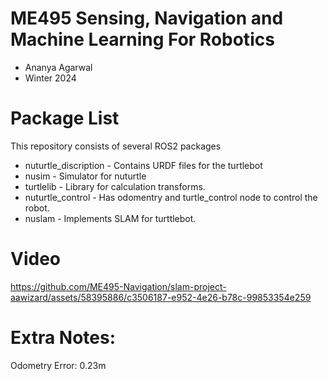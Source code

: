 # ME495 Sensing, Navigation and Machine Learning For Robotics
* Ananya Agarwal
* Winter 2024
# Package List
This repository consists of several ROS2 packages
- nuturtle_discription - Contains URDF files for the turtlebot
- nusim - Simulator for nuturtle
- turtlelib - Library for calculation transforms.
- nuturtle_control - Has odomentry and turtle_control node to control the robot.
- nuslam - Implements SLAM for turttlebot.

# Video
 
 https://github.com/ME495-Navigation/slam-project-aawizard/assets/58395886/c3506187-e952-4e26-b78c-99853354e259

# Extra Notes:

Odometry Error: 0.23m